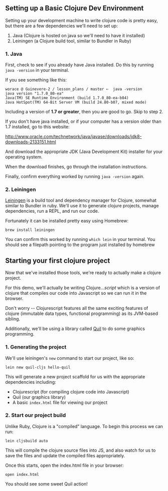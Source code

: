 ## Setting up a Basic Clojure Dev Environment

Setting up your development machine to write clojure code
is pretty easy, but there are a few dependencies we'll
need to set up:

1. Java (Clojure is hosted on java so we'll need to have it installed)
2. Leiningen (a Clojure build tool, similar to Bundler in Ruby)


### 1. Java

First, check to see if you already have Java installed. Do this by running
`java -version` in your terminal.

If you see something like this:

```
worace @ Guinevere-2 / lesson_plans / master ➸  java -version
java version "1.7.0_80-ea"
Java(TM) SE Runtime Environment (build 1.7.0_80-ea-b04)
Java HotSpot(TM) 64-Bit Server VM (build 24.80-b07, mixed mode)
```

Including a version of __1.7 or greater__, then you are good to go.
Skip to step 2.

If you don't have java installed, or if your computer has a version older
than 1.7 installed, go to this website:

http://www.oracle.com/technetwork/java/javase/downloads/jdk8-downloads-2133151.html

And download the appropriate JDK (Java Development Kit) installer for your operating system.

When the download finishes, go through the installation instructions.

Finally, confirm everything worked by running `java -version` again.

### 2. Leiningen

[Leiningen](http://leiningen.org/) is a build tool and dependency manager for Clojure,
somewhat similar to Bundler in ruby. We'll use it to generate clojure projects, manage
dependencies, run a REPL, and run our code.

Fortunately it can be installed pretty easy using Homebrew:

```
brew install leiningen
```

You can confirm this worked by running `which lein` in your terminal.
You should see a filepath pointing to the program just installed by homebrew

## Starting your first clojure project

Now that we've installed those tools, we're ready to actually make a clojure
project.

For this demo, we'll actually be writing Clojure..._script_ which is a version
of clojure that compiles our code into Javascript so we can run it in the browser.

Don't worry -- Clojurescript features all the same exciting features of clojure
(immutable data types, functional programming) as its JVM-based sibling.

Additionally, we'll be using a library called [Quil](http://quil.info/) to do
some graphics programming.

### 1. Generating the project

We'll use leiningen's `new` command to start our project, like so:

```
lein new quil-cljs hello-quil
```

This will generate a new project scaffold for us with the appropriate dependencies
including:

* Clojurescript (for compiling clojure code into Javascript)
* Quil (our graphics library)
* A basic `index.html` file for viewing our project

### 2. Start our project build

Unlike Ruby, Clojure is a "compiled" language. To begin this process we can run:

```
lein cljsbuild auto
```

This will compile the clojure source files into JS, and also watch for us to save the files and update
the compiled files appropriately.

Once this starts, open the index.html file in your browser:

```
open index.html
```

You should see some sweet Quil action!


